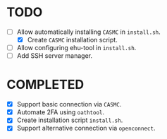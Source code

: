 # TODO
- [ ] Allow automatically installing `CASMC` in `install.sh`.
    - [x] Create `CASMC` installation script.
- [ ] Allow configuring ehu-tool in `install.sh`.
- [ ] Add SSH server manager.

# COMPLETED
- [x] Support basic connection via `CASMC`.
- [x] Automate 2FA using `oathtool`. 
- [x] Create installation script `install.sh`.
- [x] Support alternative connection via `openconnect`.
